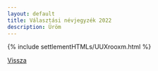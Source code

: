 ```yaml
---
layout: default
title: Választási névjegyzék 2022
description: Üröm
---
```


{% include settlementHTMLs/UUXrooxm.html %}

[Vissza](./)